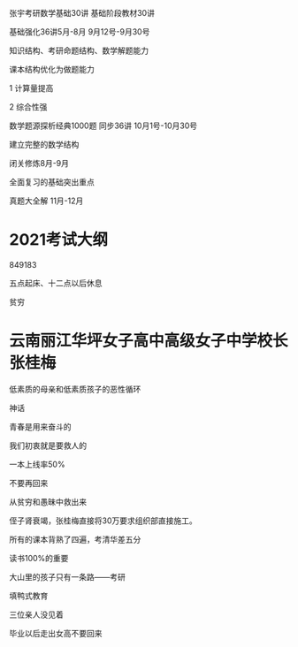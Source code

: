 张宇考研数学基础30讲
基础阶段教材30讲

基础强化36讲5月-8月 9月12号-9月30号

知识结构、考研命题结构、数学解题能力

课本结构优化为做题能力

1 计算量提高

2 综合性强

数学题源探析经典1000题 同步36讲 10月1号-10月30号

建立完整的数学结构


闭关修炼8月-9月

全面复习的基础突出重点

真题大全解 11月-12月


# 2021考试大纲

849183

五点起床、十二点以后休息

贫穷

# 云南丽江华坪女子高中高级女子中学校长张桂梅


低素质的母亲和低素质孩子的恶性循环

神话

青春是用来奋斗的

我们初衷就是要救人的 

一本上线率50%

不要再回来

从贫穷和愚昧中救出来

侄子肾衰竭，张桂梅直接将30万要求组织部直接施工。

所有的课本背熟了四遍，考清华差五分

读书100%的重要

大山里的孩子只有一条路——考研

填鸭式教育

三位亲人没见着

毕业以后走出女高不要回来





